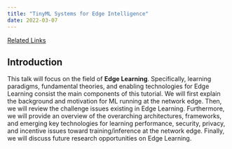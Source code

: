 ```yaml
---
title: "TinyML Systems for Edge Intelligence"
date: 2022-03-07
---
```


<!--more-->

[Related Links](https://mp.weixin.qq.com/s/xyuem7pqtu9L3kyI5F06eg)

## Introduction

This talk will focus on the field of **Edge Learning**. Specifically, learning paradigms, fundamental theories, and enabling technologies for Edge Learning consist the main components of this tutorial. We will first explain the background and motivation for ML running at the network edge. Then, we will review the challenge issues existing in Edge Learning. Furthermore, we will provide an overview of the overarching architectures, frameworks, and emerging key technologies for learning performance, security, privacy, and incentive issues toward training/inference at the network edge. Finally, we will discuss future research opportunities on Edge Learning.

